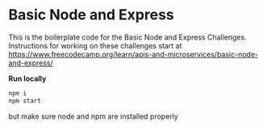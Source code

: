 # Basic Node and Express

This is the boilerplate code for the Basic Node and Express Challenges. Instructions for working on these challenges start at https://www.freecodecamp.org/learn/apis-and-microservices/basic-node-and-express/


**Run locally**
  ```bash 
  npm i
  npm start
  ```

but make sure node and npm are installed properly
